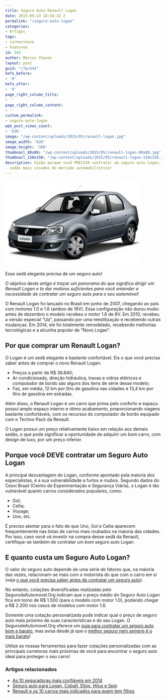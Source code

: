 ```yaml
---
title: Seguro Auto Renault Logan
date: 2015-05-23 18:43:32 Z
permalink: "/seguro-auto-logan"
categories:
- Artigos
tags:
- cornerstone
- Featured
id: 542
author: Marcos Chaves
layout: post
guid: "/?p=542"
hefo_before:
- '0'
hefo_after:
- '0'
page_right_column_title:
- ''
page_right_column_content:
- ''
custom_permalink:
- seguro-auto-logan
wpb_post_views_count:
- '636'
image: "/wp-content/uploads/2015/05/renault-logan.jpg"
image_width: '620'
image_height: '389'
thumbnail_80x80: "/wp-content/uploads/2015/05/renault-logan-80x80.jpg"
thumbnail_150x150: "/wp-content/uploads/2015/05/renault-logan-150x150.jpg"
description: Saiba porque você PRECISA contratar um seguro auto Logan, que é um dos
  sedãs mais visados do mercado automobilístico!
---
```


<div id="attachment_543" style="width: 449px" class="wp-caption aligncenter">
  <a href="/wp-content/uploads/2015/05/renault-logan.jpg"><img class="img-adjustment wp-image-543" src="/wp-content/uploads/2015/05/renault-logan-300x188.jpg" alt="Renault Logan" width="439" height="275" /></a>
  
  <p class="wp-caption-text">
    Esse sedã elegante precisa de um seguro auto!
  </p>
</div>

_O objetivo deste artigo é traçar um panorama do que significa dirigir um Renault Logan e te dar motivos suficientes para você entender a necessidade de contratar um seguro auto para o seu automóvel!_

O Renault Logan foi lançado no Brasil em junho de 2007, chegando ao país com motores 1.0 e 1.6 (ambos de 16V). Essa configuração não durou muito: antes de dezembro o modelo recebeu o motor 1.6 de 8V. Em 2010, recebeu a versão especial “Up”, passando por uma reestilização e recebendo outras mudanças. Em 2014, ele foi totalmente remodelado, recebendo melhorias tecnológicas e a alcunha popular de “Novo Logan”.

## Por que comprar um Renault Logan?

O Logan é um sedã elegante e bastante confortável. Eis o que você precisa saber antes de comprar o novo Renault Logan:

<ul title="Porque comprar um Renault Logan">
  <li>
    Preços a partir de R$ 36.840;
  </li>
  <li>
    Ar-condicionado, direção hidráulica, travas e vidros elétricos e computador de bordo são alguns dos itens de série desse modelo;
  </li>
  <li>
    Faz, em média, 12 km por litro de gasolina nas cidades e 13,4 km por litro de gasolina em estradas.
  </li>
</ul>

Além disso, o Renault Logan é um carro que prima pelo conforto e espaço: possui amplo espaço interno e ótimo acabamento, proporcionando viagens bastante confortáveis, com os recursos do computador de bordo equipado com o Techno Pack da Renault.

O Logan possui um preço relativamente baixo em relação aos demais sedãs, o que pode significar a oportunidade de adquirir um bom carro, com design de luxo, por um preço inferior.

## Porque você DEVE contratar um Seguro Auto Logan

A principal desvantagem do Logan, conforme apontado pela maioria dos especialistas, é a sua vulnerabilidade a furtos e roubos. Segundo dados do Cesvi Brasil (Centro de Experimentação e Segurança Viária), o Logan é tão vulnerável quanto carros considerados populares, como:

<ul title="Porque contratar seguro auto Logan">
  <li>
    Gol;
  </li>
  <li>
    Celta;
  </li>
  <li>
    Voyage;
  </li>
  <li>
    Uno, etc.
  </li>
</ul>

É preciso atentar para o fato de que Uno, Gol e Celta aparecem frequentemente nas listas de carros mais roubados na maioria das cidades. Por isso, caso você vá investir na compra desse sedã da Renault, certifique-se também de contratar um bom seguro auto Logan.

## E quanto custa um Seguro Auto Logan?

O valor do seguro auto depende de uma série de fatores que, na maioria das vezes, relacionam-se mais com o motorista do que com o carro em si (veja [o que você precisa saber antes de contratar um seguro auto](/o-que-voce-precisa-saber-para-contratar-um-seguro-auto)).

No entanto, cotações diversificadas realizadas pelo SegurodeAutomovel.Org indicam que o preço médio do Seguro Auto Logan fica em torno de R$ 1.500 (para o modelo com motor 1.0), podendo chegar a R$ 2.200 nos casos de modelos com motor 1.6.

Somente uma cotação personalizada pode indicar qual o preço de seguro auto mais próximo de suas características e do seu Logan. O SegurodeAutomovel.Org oferece um [guia para contratar um seguro auto bom e barato](/guia-rapido-para-contratar-um-seguro-bom-e-barato), mas avisa desde já que o [melhor seguro nem sempre é o mais barato](/o-melhor-seguro-auto-nem-sempre-e-o-mais-barato)!

Utilize as nossas ferramentas para fazer cotações personalizadas com as principais corretoras mais próximas de você para encontrar o seguro auto ideal para proteger o seu carro!

### Artigos relacionados

  * <a href="/10-empresas-de-seguro-auto-mais-confiaveis-2014" target="_blank">As 10 seguradoras mais confiáveis em 2014</a>
  * <a href="/seguro-auto-logan-cobalt-etios-hilux-spin" target="_blank">Seguro auto para Logan, Cobalt, Etios, Hilux e Spin</a>
  * <a href="/10-carros-mais-indicados-para-quem-tem-filhos" target="_blank">Renault e os 10 carros mais indicados para quem tem filhos</a>